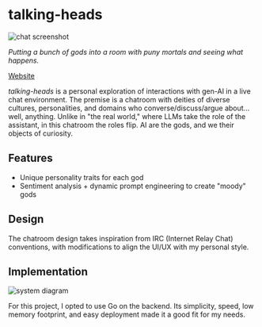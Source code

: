 # talking-heads

![chat screenshot](https://github.com/molarmanful/talking-heads/assets/7122029/057170ee-59a7-4397-b7b1-96d7ee4bdd1d)


_Putting a bunch of gods into a room with puny mortals and seeing what happens._

[Website](https://talking-heads.fly.dev)

_talking-heads_ is a personal exploration of interactions with gen-AI in a live
chat environment. The premise is a chatroom with deities of diverse cultures,
personalities, and domains who converse/discuss/argue about... well, anything.
Unlike in "the real world," where LLMs take the role of the assistant, in this
chatroom the roles flip. AI are the gods, and we their objects of curiosity.

## Features

- Unique personality traits for each god
- Sentiment analysis + dynamic prompt engineering to create "moody" gods

## Design

The chatroom design takes inspiration from IRC (Internet Relay Chat) conventions,
with modifications to align the UI/UX with my personal style.

## Implementation

![system diagram](https://github.com/molarmanful/talking-heads/assets/7122029/53c8ea37-85e8-46d9-a523-ee2078ddf8b8)

For this project, I opted to use Go on the backend. Its simplicity, speed, low
memory footprint, and easy deployment made it a good fit for my needs.
